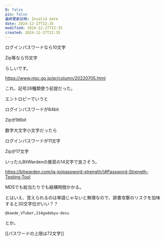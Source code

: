 ```yaml
---
Q: false
pin: false
最終更新日時: Invalid date
date: 2024-12-27T22:35
modified: 2024-12-27T22:35
created: 2024-12-27T22:35
---
```

  

ログインパスワードなら10文字

Zip等なら15文字

らしいです。

https://www.nisc.go.jp/pr/column/20220705.html

これ、記号26種類使う前提だった。

エントロピーでいうと

ログインパスワードが64bit

Zipが96bit

  

数字大文字小文字だったら

ログインパスワードが11文字

Zipが17文字

  

いったんBitWardenの推奨の14文字で良さそう。

  

https://bitwarden.com/ja-jp/password-strength/\#Password-Strength-Testing-Tool

  

MD5でも総当たりでも結構時間かかる。

  

  

とはいえ、覚えられるのは単語じゃないと無理なので、辞書攻撃のリスクを加味すると30文字位がいい？？

`@kaede_VTuber,214gadebyu-desu`

とか。

  

  

[[パスワードの上限は72文字]]